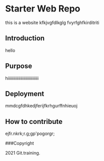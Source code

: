 # Starter Web Repo
this is a website
kfkjvgfdlkglg
fvyrfghfkirditriti
## Introduction
 hello
## Purpose
 hiiiiiiiiiiiiiiiiiiiiiiiiiiiii
## Deployment

mmdcgfdhkedjferijfkrhgurffnhieuoj

## How to contribute
ejfr.nkrk;r.g;gp'pogorgr;

###Copyright

2021 Git.training.